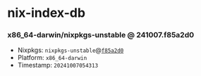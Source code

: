 # nix-index-db
### x86_64-darwin/nixpkgs-unstable @ 241007.f85a2d0
- Nixpkgs: `nixpkgs-unstable`@[`f85a2d0`](https://github.com/NixOS/nixpkgs/commit/f85a2d005e83542784a755ca8da112f4f65c4aa4)
- Platform: `x86_64-darwin`
- Timestamp: `20241007054313`
